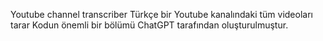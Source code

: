 Youtube channel transcriber Türkçe bir Youtube kanalındaki tüm videoları tarar
Kodun önemli bir bölümü ChatGPT tarafından oluşturulmuştur.
